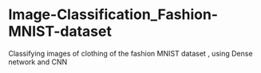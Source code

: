 # Image-Classification_Fashion-MNIST-dataset
Classifying images of clothing of the fashion MNIST dataset , using Dense network and CNN

